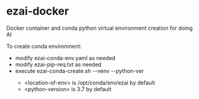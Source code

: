 # ezai-docker
Docker container and conda python virtual environment creation for doing AI

To create conda environment:

- modify ezai-conda-env.yaml as needed
- modify ezai-pip-req.txt as needed
- execute ezai-conda-create.sh --venv <location-of-env>  --python-ver <python-version>
    - \<location-of-env> is /opt/conda/env/ezai by default
    - \<python-version> is 3.7 by default
    